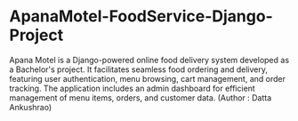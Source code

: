 # ApanaMotel-FoodService-Django-Project
Apana Motel is a Django-powered online food delivery system developed as a Bachelor's project. It facilitates seamless food ordering and delivery, featuring user authentication, menu browsing, cart management, and order tracking. The application includes an admin dashboard for efficient management of menu items, orders, and customer data.
(Author : Datta Ankushrao)
